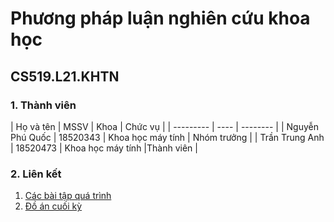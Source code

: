 # **Phương pháp luận nghiên cứu khoa học**

## CS519.L21.KHTN

### 1. Thành viên

| Họ và tên | MSSV | Khoa | Chức vụ | 
| --------- | ---- | -------- |
| Nguyễn Phú Quốc | 18520343 | Khoa học máy tính |  Nhóm trưởng |
| Trần Trung Anh | 18520473 | Khoa học máy tính |Thành viên |

### 2. Liên kết
1. [Các bài tập quá trình](https://github.com/KicksxNPQ/CS519.L21.KHTN/tree/master/QT)
2. [Đồ án cuối kỳ](https://github.com/KicksxNPQ/CS519.L21.KHTN/tree/master/DoAn)
